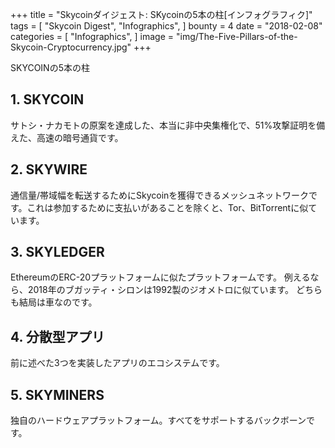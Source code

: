+++
title = "Skycoinダイジェスト: SKycoinの5本の柱[インフォグラフィク]"
tags = [
    "Skycoin Digest",
    "Infographics",
]
bounty = 4
date = "2018-02-08"
categories = [
    "Infographics",
]
image = "img/The-Five-Pillars-of-the-Skycoin-Cryptocurrency.jpg"
+++

SKYCOINの5本の柱

## __1. SKYCOIN__

サトシ・ナカモトの原案を達成した、本当に非中央集権化で、51%攻撃証明を備えた、高速の暗号通貨です。

## __2. SKYWIRE__

通信量/帯域幅を転送するためにSkycoinを獲得できるメッシュネットワークです。これは参加するために支払いがあることを除くと、Tor、BitTorrentに似ています。

## __3. SKYLEDGER__

EthereumのERC-20プラットフォームに似たプラットフォームです。
例えるなら、2018年のブガッティ・シロンは1992製のジオメトロに似ています。
どちらも結局は車なのです。

## __4. 分散型アプリ__

前に述べた3つを実装したアプリのエコシステムです。

## __5. SKYMINERS__
独自のハードウェアプラットフォーム。すべてをサポートするバックボーンです。
